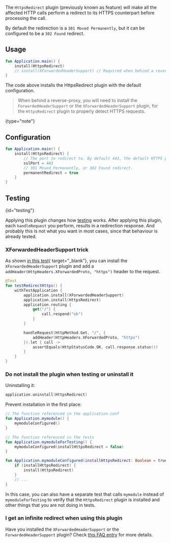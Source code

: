 [//]: # (title: HttpsRedirect)

<include src="lib.md" include-id="outdated_warning"/>

The `HttpsRedirect` plugin (previously known as feature) will make all the affected HTTP calls perform a redirect to its
HTTPS counterpart before processing the call.

By default the redirection is a `301 Moved Permanently`,
but it can be configured to be a `302 Found` redirect.



## Usage

```kotlin
fun Application.main() {
    install(HttpsRedirect)
    // install(XForwardedHeaderSupport) // Required when behind a reverse-proxy
}
```

The code above installs the HttpsRedirect plugin with the default configuration.

>When behind a reverse-proxy, you will need to install the `ForwardedHeaderSupport` or the `XForwardedHeaderSupport`
>plugin, for the `HttpsRedirect` plugin to properly detect HTTPS requests.
>
{type="note"}

## Configuration

```kotlin
fun Application.main() {
    install(HttpsRedirect) {
        // The port to redirect to. By default 443, the default HTTPS port. 
        sslPort = 443
        // 301 Moved Permanently, or 302 Found redirect.
        permanentRedirect = true
    }
}
```

## Testing
{id="testing"}

Applying this plugin changes how [testing](Testing.md) works.
After applying this plugin, each `handleRequest` you perform, results in a redirection response.
And probably this is not what you want in most cases, since that behaviour is already tested.

### XForwardedHeaderSupport trick

As shown [in this test](https://github.com/ktorio/ktor/blob/bb0765ce00e5746c954fea70270cf7d802a40648/ktor-server/ktor-server-tests/test/io/ktor/tests/server/features/HttpsRedirectFeatureTest.kt#L31-L49){ target="_blank"},
you can install the `XForwardedHeaderSupport` plugin and add a `addHeader(HttpHeaders.XForwardedProto, "https")`
header to the request.

```kotlin
@Test
fun testRedirectHttps() {
    withTestApplication {
        application.install(XForwardedHeaderSupport)
        application.install(HttpsRedirect)
        application.routing {
            get("/") {
                call.respond("ok")
            }
        }

        handleRequest(HttpMethod.Get, "/", {
            addHeader(HttpHeaders.XForwardedProto, "https")
        }).let { call ->
            assertEquals(HttpStatusCode.OK, call.response.status())
        }
    }
}
```

### Do not install the plugin when testing or uninstall it

Uninstalling it:

```kotlin
application.uninstall(HttpsRedirect)
```

Prevent installation in the first place:

```kotlin
// The function referenced in the application.conf
fun Application.mymodule() {
    mymoduleConfigured()
}

// The function referenced in the tests
fun Application.mymoduleForTesting() {
    mymoduleConfigured(installHttpsRedirect = false)
}

fun Application.mymoduleConfigured(installHttpsRedirect: Boolean = true) {
    if (installHttpsRedirect) {
        install(HttpsRedirect)
    }
    // ...
}
```

In this case, you can also have a separate test that calls `mymodule` instead of `mymoduleForTesting` to verify
that the `HttpsRedirect` plugin is installed and other things that you are not doing in tests.

### I get an infinite redirect when using this plugin

Have you installed the `XForwardedHeaderSupport` or the `ForwardedHeaderSupport` plugin?
Check [this FAQ entry](FAQ.md#infinite-redirect) for more details.